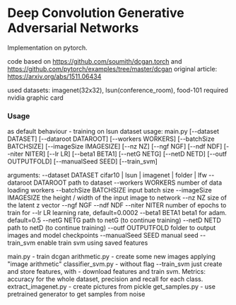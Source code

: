 # Deep Convolution Generative Adversarial Networks

Implementation  on pytorch.

code based on https://github.com/soumith/dcgan.torch and https://github.com/pytorch/examples/tree/master/dcgan
original article: https://arxiv.org/abs/1511.06434

used datasets: imagenet(32x32), lsun(conference_room), food-101
required nvidia graphic card

### Usage
as default behaviour - training on lsun dataset
usage: main.py [--dataset DATASET] [--dataroot DATAROOT] [--workers WORKERS]
               [--batchSize BATCHSIZE] [--imageSize IMAGESIZE] [--nz NZ]
               [--ngf NGF] [--ndf NDF] [--niter NITER] [--lr LR]
               [--beta1 BETA1] [--netG NETG] [--netD NETD]
               [--outf OUTPUTFOLD] [--manualSeed SEED] [--train_svm]

arguments:
  --dataset DATASET     cifar10 | lsun | imagenet | folder | lfw
  --dataroot DATAROOT   path to dataset
  --workers WORKERS     number of data loading workers
  --batchSize BATCHSIZE
                        input batch size
  --imageSize IMAGESIZE
                        the height / width of the input image to network
  --nz NZ               size of the latent z vector
  --ngf NGF
  --ndf NDF
  --niter NITER         number of epochs to train for
  --lr LR               learning rate, default=0.0002
  --beta1 BETA1         beta1 for adam. default=0.5
  --netG NETG           path to netG (to continue training)
  --netD NETD           path to netD (to continue training)
  --outf OUTPUTFOLD     folder to output images and model checkpoints
  --manualSeed SEED     manual seed
  --train_svm           enable train svm using saved features
  

main.py - train dcgan
arithmetic.py - create some new images applying "image arithmetic"
classifier_svm.py - without flag --train_svm just create and store features, with - download features and train svm. Metrics: accuracy for the whole dataset, precision and recall for each class.
extract_imagenet.py - create pictures from pickle
get_samples.py - use pretrained generator to get samples from noise
